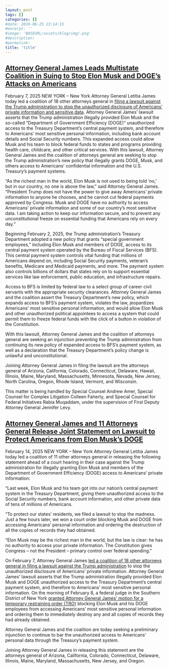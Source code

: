 ```yaml
---
layout: post
tags: []
categories: []
#date: 2019-06-25 13:14:15
#excerpt: ''
#image: 'BASEURL/assets/blog/img/.png'
#description:
#permalink:
title: 'title'
---
```



## [Attorney General James Leads Multistate Coalition in Suing to Stop Elon Musk and DOGE’s Attacks on Americans](https://ag.ny.gov/press-release/2025/attorney-general-james-leads-multistate-coalition-suing-stop-elon-musk-and-doges)

February 7, 2025
NEW YORK – New York Attorney General Letitia James today led a coalition of 18 other attorneys general in [filing a lawsuit against the Trump administration to stop the unauthorized disclosure of Americans’ private information and sensitive data](https://ag.ny.gov/sites/default/files/court-filings/state-of-new-york-et-al-v-trump-doge-temporary-restraining-order-memo-2025.pdf). Attorney General James’ lawsuit asserts that the Trump administration illegally provided Elon Musk and the so-called “Department of Government Efficiency (DOGE)” unauthorized access to the Treasury Department’s central payment system, and therefore to Americans’ most sensitive personal information, including bank account details and Social Security numbers. This expanded access could allow Musk and his team to block federal funds to states and programs providing health care, childcare, and other critical services. With this lawsuit, Attorney General James and the coalition of attorneys general are seeking to stop the Trump administration’s new policy that illegally grants DOGE, Musk, and others access to Americans’ confidential information and the U.S. Treasury’s payment systems.

“As the richest man in the world, Elon Musk is not used to being told ‘no,’ but in our country, no one is above the law,” said Attorney General James. “President Trump does not have the power to give away Americans’ private information to anyone he chooses, and he cannot cut federal payments approved by Congress. Musk and DOGE have no authority to access Americans’ private information and some of our country’s most sensitive data. I am taking action to keep our information secure, and to prevent any unconstitutional freeze on essential funding that Americans rely on every day.”

Beginning February 2, 2025, the Trump administration’s Treasury Department adopted a new policy that grants “special government employees,” including Elon Musk and members of DOGE, access to its central payment system operated by the Bureau of Fiscal Services (BFS). This central payment system controls vital funding that millions of Americans depend on, including Social Security payments, veteran’s benefits, Medicare and Medicaid payments, and more. The payment system also controls billions of dollars that states rely on to support essential services like law enforcement, public education, and infrastructure repairs.

Access to BFS is limited by federal law to a select group of career civil servants with the appropriate security clearances. Attorney General James and the coalition assert the Treasury Department’s new policy, which expands access to BFS’s payment system, violates the law, jeopardizes Americans’ most sensitive personal information, and would allow Elon Musk and other unauthorized political appointees to access a system that could permit them to freeze federal funds with the click of a button in violation of the Constitution.

With this lawsuit, Attorney General James and the coalition of attorneys general are seeking an injunction preventing the Trump administration from continuing its new policy of expanded access to BFS’s payment system, as well as a declaration that the Treasury Department’s policy change is unlawful and unconstitutional.

Joining Attorney General James in filing the lawsuit are the attorneys general of Arizona, California, Colorado, Connecticut, Delaware, Hawaii, Illinois, Maine, Maryland, Massachusetts, Minnesota, Nevada, New Jersey, North Carolina, Oregon, Rhode Island, Vermont, and Wisconsin.

This matter is being handled by Special Counsel Andrew Amer, Special Counsel for Complex Litigation Colleen Faherty, and Special Counsel for Federal Initiatives Rabia Muqaddam, under the supervision of First Deputy Attorney General Jennifer Levy.


## [Attorney General James and 11 Attorneys General Release Joint Statement on Lawsuit to Protect Americans from Elon Musk’s DOGE](https://ag.ny.gov/press-release/2025/attorney-general-james-and-11-attorneys-general-release-joint-statement-lawsuit)

February 14, 2025
NEW YORK – New York Attorney General Letitia James today led a coalition of 11 other attorneys general in releasing the following statement ahead of a court hearing in their case against the Trump administration for illegally granting Elon Musk and members of the Department of Government Efficiency (DOGE) access to Americans’ private information:

“Last week, Elon Musk and his team got into our nation’s central payment system in the Treasury Department, giving them unauthorized access to the Social Security numbers, bank account information, and other private data of tens of millions of Americans.

“To protect our states’ residents, we filed a lawsuit to stop the madness. Just a few hours later, we won a court order blocking Musk and DOGE from accessing Americans’ personal information and ordering the destruction of all the copies of records they had obtained.

“Elon Musk may be the richest man in the world, but the law is clear: he has no authority to access your private information. The Constitution gives Congress – not the President – primary control over federal spending."

On February 7, Attorney General James [led a coalition of 18 other attorneys general in filing a lawsuit against the Trump administration](https://urldefense.com/v3/__https:/links-1.govdelivery.com/CL0/https:*2F*2Fag.ny.gov*2Fpress-release*2F2025*2Fattorney-general-james-leads-multistate-coalition-suing-stop-elon-musk-and-doges/1/0100019505af0aec-9612a18b-4c6a-4d84-ae22-f52e57c39124-000000/qiWMlCM6dYTi558-AVjyUPZuYsOuu3g0VrmLhOC3G8g=392__;JSUlJSU!!Ke5ujdWW74OM!-uK6F1-2mIefZ4niyf83H3HtkBUFcAY6UoVyPE3AD9lImki6EV-mWfWr-97u_7ZwxOCi_ZzylBlWnUE_wFo_lr17xcFJGZR9oMjclabAtR_8$) to stop the unauthorized disclosure of Americans’ private information. Attorney General James’ lawsuit asserts that the Trump administration illegally provided Elon Musk and DOGE unauthorized access to the Treasury Department’s central payment system, and therefore to Americans’ most sensitive personal information. On the morning of February 8, a federal judge in the Southern District of New York [granted Attorney General James’ motion for a temporary restraining order (TRO)](https://urldefense.com/v3/__https:/links-1.govdelivery.com/CL0/https:*2F*2Fag.ny.gov*2Fpress-release*2F2025*2Fattorney-general-james-releases-statement-swift-victory-lawsuit-stopping-doges-0/1/0100019505af0aec-9612a18b-4c6a-4d84-ae22-f52e57c39124-000000/G9N9CmwMH4iKpIlNwAjfL3tmsCAt4lkMkNFrSVkqvJc=392__;JSUlJSU!!Ke5ujdWW74OM!-uK6F1-2mIefZ4niyf83H3HtkBUFcAY6UoVyPE3AD9lImki6EV-mWfWr-97u_7ZwxOCi_ZzylBlWnUE_wFo_lr17xcFJGZR9oMjclQeSVpMH$)
 blocking Elon Musk and his DOGE employees from accessing Americans’ most sensitive personal information and ordering them to immediately destroy any and all copies of records they had already obtained.

Attorney General James and the coalition are today seeking a preliminary injunction to continue to bar the unauthorized access to Americans’ personal data through the Treasury’s payment system.

Joining Attorney General James in releasing this statement are the attorneys general of Arizona, California, Colorado, Connecticut, Delaware, Illinois, Maine, Maryland, Massachusetts, New Jersey, and Oregon.
